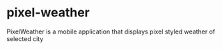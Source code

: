 # pixel-weather
PixelWeather is a mobile application that displays pixel styled weather of selected city
